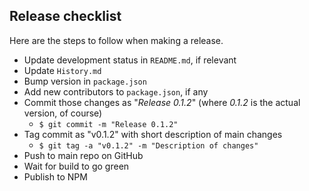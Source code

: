 ## Release checklist

Here are the steps to follow when making a release.

* Update development status in `README.md`, if relevant
* Update `History.md`
* Bump version in `package.json`
* Add new contributors to `package.json`, if any
* Commit those changes as "*Release 0.1.2*" (where *0.1.2* is the actual version, of course)
  * `$ git commit -m "Release 0.1.2"`
* Tag commit as "v0.1.2" with short description of main changes
  * `$ git tag -a "v0.1.2" -m "Description of changes"`
* Push to main repo on GitHub
* Wait for build to go green
* Publish to NPM